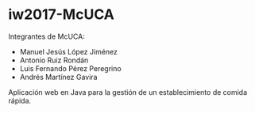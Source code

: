 # iw2017-McUCA

Integrantes de McUCA:

- Manuel Jesús López Jiménez
- Antonio Ruiz Rondán
- Luis Fernando Pérez Peregrino
- Andrés Martínez Gavira

Aplicación web en Java para la gestión de un establecimiento de comida rápida.
